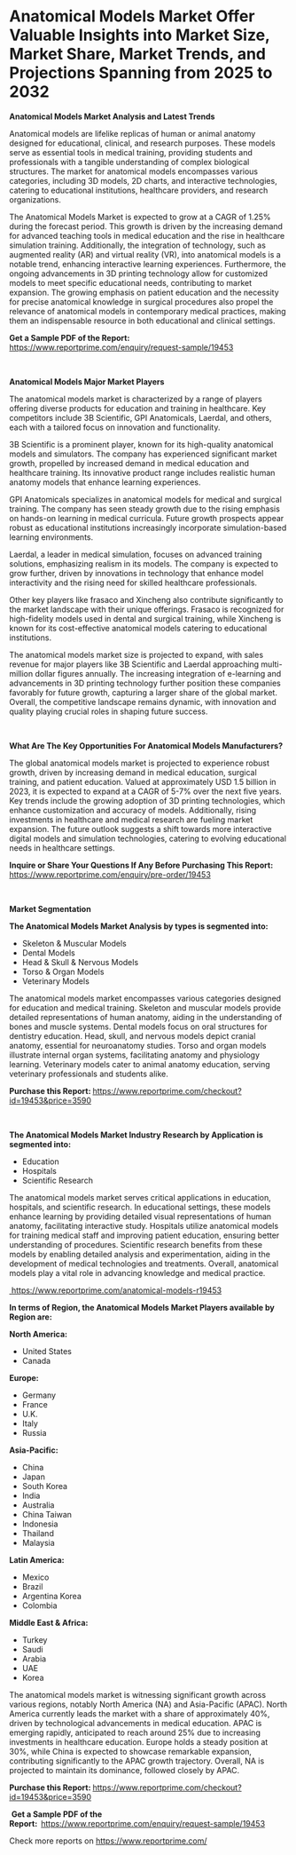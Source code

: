 <p><h1>Anatomical Models Market Offer Valuable Insights into Market Size, Market Share, Market Trends, and Projections Spanning from 2025 to 2032</h1></p><p><strong>Anatomical Models Market Analysis and Latest Trends</strong></p>
<p><p>Anatomical models are lifelike replicas of human or animal anatomy designed for educational, clinical, and research purposes. These models serve as essential tools in medical training, providing students and professionals with a tangible understanding of complex biological structures. The market for anatomical models encompasses various categories, including 3D models, 2D charts, and interactive technologies, catering to educational institutions, healthcare providers, and research organizations.</p><p>The Anatomical Models Market is expected to grow at a CAGR of 1.25% during the forecast period. This growth is driven by the increasing demand for advanced teaching tools in medical education and the rise in healthcare simulation training. Additionally, the integration of technology, such as augmented reality (AR) and virtual reality (VR), into anatomical models is a notable trend, enhancing interactive learning experiences. Furthermore, the ongoing advancements in 3D printing technology allow for customized models to meet specific educational needs, contributing to market expansion. The growing emphasis on patient education and the necessity for precise anatomical knowledge in surgical procedures also propel the relevance of anatomical models in contemporary medical practices, making them an indispensable resource in both educational and clinical settings.</p></p>
<p><strong>Get a Sample PDF of the Report:&nbsp;</strong> <a href="https://www.reportprime.com/enquiry/request-sample/19453?utm_campaign=3148&utm_medium=2&utm_source=Github&utm_content=ia&utm_term=19032025&utm_id=anatomical-models">https://www.reportprime.com/enquiry/request-sample/19453</a></p>
<p>&nbsp;</p>
<p><strong>Anatomical Models Major Market Players</strong></p>
<p><p>The anatomical models market is characterized by a range of players offering diverse products for education and training in healthcare. Key competitors include 3B Scientific, GPI Anatomicals, Laerdal, and others, each with a tailored focus on innovation and functionality.</p><p>3B Scientific is a prominent player, known for its high-quality anatomical models and simulators. The company has experienced significant market growth, propelled by increased demand in medical education and healthcare training. Its innovative product range includes realistic human anatomy models that enhance learning experiences.</p><p>GPI Anatomicals specializes in anatomical models for medical and surgical training. The company has seen steady growth due to the rising emphasis on hands-on learning in medical curricula. Future growth prospects appear robust as educational institutions increasingly incorporate simulation-based learning environments.</p><p>Laerdal, a leader in medical simulation, focuses on advanced training solutions, emphasizing realism in its models. The company is expected to grow further, driven by innovations in technology that enhance model interactivity and the rising need for skilled healthcare professionals. </p><p>Other key players like frasaco and Xincheng also contribute significantly to the market landscape with their unique offerings. Frasaco is recognized for high-fidelity models used in dental and surgical training, while Xincheng is known for its cost-effective anatomical models catering to educational institutions.</p><p>The anatomical models market size is projected to expand, with sales revenue for major players like 3B Scientific and Laerdal approaching multi-million dollar figures annually. The increasing integration of e-learning and advancements in 3D printing technology further position these companies favorably for future growth, capturing a larger share of the global market. Overall, the competitive landscape remains dynamic, with innovation and quality playing crucial roles in shaping future success.</p></p>
<p>&nbsp;</p>
<p><strong>What Are The Key Opportunities For Anatomical Models Manufacturers?</strong></p>
<p><p>The global anatomical models market is projected to experience robust growth, driven by increasing demand in medical education, surgical training, and patient education. Valued at approximately USD 1.5 billion in 2023, it is expected to expand at a CAGR of 5-7% over the next five years. Key trends include the growing adoption of 3D printing technologies, which enhance customization and accuracy of models. Additionally, rising investments in healthcare and medical research are fueling market expansion. The future outlook suggests a shift towards more interactive digital models and simulation technologies, catering to evolving educational needs in healthcare settings.</p></p>
<p><strong>Inquire or Share Your Questions If Any Before Purchasing This Report:</strong> <a href="https://www.reportprime.com/enquiry/pre-order/19453?utm_campaign=3148&utm_medium=2&utm_source=Github&utm_content=ia&utm_term=19032025&utm_id=anatomical-models">https://www.reportprime.com/enquiry/pre-order/19453</a></p>
<p>&nbsp;</p>
<p><strong>Market Segmentation</strong></p>
<p><strong>The Anatomical Models Market Analysis by types is segmented into:</strong></p>
<p><ul><li>Skeleton & Muscular Models</li><li>Dental Models</li><li>Head & Skull & Nervous Models</li><li>Torso & Organ Models</li><li>Veterinary Models</li></ul></p>
<p><p>The anatomical models market encompasses various categories designed for education and medical training. Skeleton and muscular models provide detailed representations of human anatomy, aiding in the understanding of bones and muscle systems. Dental models focus on oral structures for dentistry education. Head, skull, and nervous models depict cranial anatomy, essential for neuroanatomy studies. Torso and organ models illustrate internal organ systems, facilitating anatomy and physiology learning. Veterinary models cater to animal anatomy education, serving veterinary professionals and students alike.</p></p>
<p><strong>Purchase this Report:&nbsp;</strong><a href="https://www.reportprime.com/checkout?id=19453&price=3590&utm_campaign=3148&utm_medium=2&utm_source=Github&utm_content=ia&utm_term=19032025&utm_id=anatomical-models">https://www.reportprime.com/checkout?id=19453&price=3590</a></p>
<p>&nbsp;</p>
<p><strong>The Anatomical Models Market Industry Research by Application is segmented into:</strong></p>
<p><ul><li>Education</li><li>Hospitals</li><li>Scientific Research</li></ul></p>
<p><p>The anatomical models market serves critical applications in education, hospitals, and scientific research. In educational settings, these models enhance learning by providing detailed visual representations of human anatomy, facilitating interactive study. Hospitals utilize anatomical models for training medical staff and improving patient education, ensuring better understanding of procedures. Scientific research benefits from these models by enabling detailed analysis and experimentation, aiding in the development of medical technologies and treatments. Overall, anatomical models play a vital role in advancing knowledge and medical practice.</p></p>
<p><a href="https://www.reportprime.com/anatomical-models-r19453?utm_campaign=3148&utm_medium=2&utm_source=Github&utm_content=ia&utm_term=19032025&utm_id=anatomical-models">&nbsp;https://www.reportprime.com/anatomical-models-r19453</a></p>
<p><strong>In terms of Region, the Anatomical Models Market Players available by Region are:</strong></p>
<p>
    <p> <strong> North America: </strong>
        <ul>
            <li>United States</li>
            <li>Canada</li>
        </ul>
        </p> 
    <p> <strong> Europe: </strong>
        <ul>
            <li>Germany</li>
            <li>France</li>
            <li>U.K.</li>
            <li>Italy</li>
            <li>Russia</li>
        </ul>
        </p> 
    <p> <strong> Asia-Pacific: </strong>
        <ul>
            <li>China</li>
            <li>Japan</li>
            <li>South Korea</li>
            <li>India</li>
            <li>Australia</li>
            <li>China Taiwan</li>
            <li>Indonesia</li>
            <li>Thailand</li>
            <li>Malaysia</li>
        </ul>
        </p> 
    <p> <strong> Latin America: </strong>
        <ul>
            <li>Mexico</li>
            <li>Brazil</li>
            <li>Argentina Korea</li>
            <li>Colombia</li>
        </ul>
        </p> 
    <p> <strong> Middle East & Africa: </strong>
        <ul>
            <li>Turkey</li>
            <li>Saudi</li>
            <li>Arabia</li>
            <li>UAE</li>
            <li>Korea</li>
        </ul>
    </p>
    </p>
<p><p>The anatomical models market is witnessing significant growth across various regions, notably North America (NA) and Asia-Pacific (APAC). North America currently leads the market with a share of approximately 40%, driven by technological advancements in medical education. APAC is emerging rapidly, anticipated to reach around 25% due to increasing investments in healthcare education. Europe holds a steady position at 30%, while China is expected to showcase remarkable expansion, contributing significantly to the APAC growth trajectory. Overall, NA is projected to maintain its dominance, followed closely by APAC.</p></p>
<p><strong>Purchase this Report: </strong><a href="https://www.reportprime.com/checkout?id=19453&price=3590&utm_campaign=3148&utm_medium=2&utm_source=Github&utm_content=ia&utm_term=19032025&utm_id=anatomical-models">https://www.reportprime.com/checkout?id=19453&price=3590</a></p>
<p>&nbsp;<strong>Get a Sample PDF of the Report:&nbsp;&nbsp;</strong><a href="https://www.reportprime.com/enquiry/request-sample/19453?utm_campaign=3148&utm_medium=2&utm_source=Github&utm_content=ia&utm_term=19032025&utm_id=anatomical-models">https://www.reportprime.com/enquiry/request-sample/19453</a></p>
<p><strong></strong></p>
<p>Check more reports on <a href="https://www.reportprime.com/?utm_campaign=3148&utm_medium=2&utm_source=Github&utm_content=ia&utm_term=19032025&utm_id=anatomical-models">https://www.reportprime.com/</a></p>